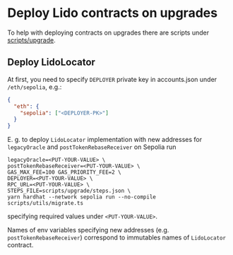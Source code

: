 # Deploy Lido contracts on upgrades

To help with deploying contracts on upgrades there are scripts under [scripts/upgrade](/scripts/upgrade).

## Deploy LidoLocator

At first, you need to specify `DEPLOYER` private key in accounts.json under `/eth/sepolia`, e.g.:

```json
{
  "eth": {
    "sepolia": ["<DEPLOYER-PK>"]
  }
}
```

E. g. to deploy `LidoLocator` implementation with new addresses for `legacyOracle` and `postTokenRebaseReceiver`
on Sepolia run

```shell
legacyOracle=<PUT-YOUR-VALUE> \
postTokenRebaseReceiver=<PUT-YOUR-VALUE> \
GAS_MAX_FEE=100 GAS_PRIORITY_FEE=2 \
DEPLOYER=<PUT-YOUR-VALUE> \
RPC_URL=<PUT-YOUR-VALUE> \
STEPS_FILE=scripts/upgrade/steps.json \
yarn hardhat --network sepolia run --no-compile scripts/utils/migrate.ts
```

specifying required values under `<PUT-YOUR-VALUE>`.

Names of env variables specifying new addresses (e.g. `postTokenRebaseReceiver`) correspond to immutables names of
`LidoLocator` contract.
